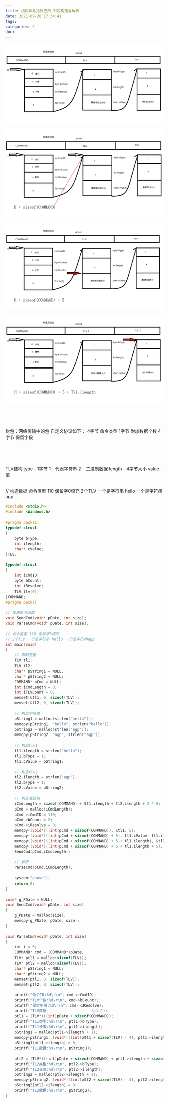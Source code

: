 ```yaml
---
title: 结构体与指针应用_封包构造与解析
date: 2021-09-28 17:34:41
tags:
categories: C
doc:
---
```


![image-20210928175610434](/images/javawz/image-20210928175610434.png)

![image-20210928180651334](/images/javawz/image-20210928180651334.png)

![image-20210928181047378](/images/javawz/image-20210928181047378.png)



![image-20210928181341416](/images/javawz/image-20210928181341416.png)

<br/><br/><br/>

封包：网络传输中的包
自定义协议如下：
4字节 命令类型
1字节 附加数据个数
4字节 保留字段

<br/><br/><br/>

TLV结构
type - 1字节          1 - 代表字符串 2 - 二进制数据
length - 4字节大小
value - 值<br/><br/>

// 构造数据
命令类型 110 保留字0填充
2个TLV 一个是字符串 hello 一个是字符串agp

```c
#include <stdio.h>
#include <Windows.h>

#pragma pack(1)
typedef struct
{
	byte bType;
	int ilength;
	char* cValue;
}TLV;

typedef struct
{
	int iCmdID;
	byte bCount;
	int iResolve;
	TLV tlv[0];
}COMMAND;
#pragma pack()
 
// 发送命令函数
void SendCmd(void* pDate, int size);
void ParseCmd(void* pDate, int size);

// 命令类型 110 保留字0填充
// 2个TLV 一个是字符串 hello 一个是字符串agp
int main(void)
{	
	// 声明变量
	TLV tl1;
	TLV tl2;
	char* pString1 = NULL;
	char* pString2 = NULL;
	COMMAND* pCmd = NULL;
	int iCmdLength = 0;
	int iTLVCount = 0;
	memset(&tl1, 0, sizeof(TLV));
	memset(&tl2, 0, sizeof(TLV));

	// 构造字符串
	pString1 = malloc(strlen("hello"));
	memcpy(pString1, "hello", strlen("hello"));
	pString2 = malloc(strlen("agp"));
	memcpy(pString2, "agp", strlen("agp"));

	// 构造tlv1
	tl1.ilength = strlen("hello");
	tl1.bType = 1;
	tl1.cValue = pString1;

	// 构造tlv2
	tl2.ilength = strlen("agp");
	tl2.bType = 1;
	tl2.cValue = pString2;

	// 构造发送包
	iCmdLength = sizeof(COMMAND) + tl1.ilength + tl2.ilength + 2 * 5;
	pCmd = malloc(iCmdLength);
	pCmd->iCmdID = 110;
	pCmd->bCount = 2;
	pCmd->iResolve = 0;
	memcpy((void*)((int)pCmd + sizeof(COMMAND)), &tl1, 5);
	memcpy((void*)((int)pCmd + sizeof(COMMAND) + 5), tl1.cValue, tl1.ilength);
	memcpy((void*)((int)pCmd + sizeof(COMMAND) + 5 + tl1.ilength), &tl2, 5);
	memcpy((void*)((int)pCmd + sizeof(COMMAND) + 5 + tl1.ilength + 5), tl2.cValue, tl2.ilength);
	SendCmd(pCmd,iCmdLength);

	// 解析
	ParseCmd(pCmd,iCmdLength);

	system("pause");
	return 0;
}

void* g_PDate = NULL;
void SendCmd(void* pDate, int size)
{
	g_PDate = malloc(size);
	memcpy(g_PDate, pDate, size);
}

void ParseCmd(void* pDate, int size)
{
	int i = 0;
	COMMAND* cmd = (COMMAND*)pDate;
	TLV* ptl1 = malloc(sizeof(TLV));
	TLV* ptl2 = malloc(sizeof(TLV));
	char* pString1 = NULL;
	char* pString2 = NULL;
	memset(ptl1, 0, sizeof(TLV));
	memset(ptl2, 0, sizeof(TLV));

	printf("命令ID:%d\r\n", cmd->iCmdID);
	printf("TLV个数:%d\r\n", cmd->bCount);
	printf("保留字段:%d\r\n", cmd->iResolve);
	printf("TLV数据--------------------\r\n");
	ptl1 = (TLV*)((int)pDate + sizeof(COMMAND));
	printf("TL1类型:%d\r\n", ptl1->bType);
	printf("TL1长度:%d\r\n", ptl1->ilength);
	pString1 = malloc(ptl1->ilength + 1);
	memcpy(pString1, (void*)((int)ptl1 + sizeof(TLV) - 4), ptl1->ilength);
	pString1[ptl1->ilength] = 0;
	printf("TL1数据:%s\r\n", pString1);
	
	ptl2 = (TLV*)((int)pDate + sizeof(COMMAND) + ptl1->ilength + sizeof(TLV) - 4);
	printf("TL2类型:%d\r\n", ptl2->bType);
	printf("TL2长度:%d\r\n", ptl2->ilength);
	pString2 = malloc(ptl2->ilength + 1);
	memcpy(pString2, (void*)((int)ptl2 + sizeof(TLV) - 4), ptl2->ilength);
	pString2[ptl2->ilength] = 0;
	printf("TL2数据:%s\r\n", pString2);
}


```

